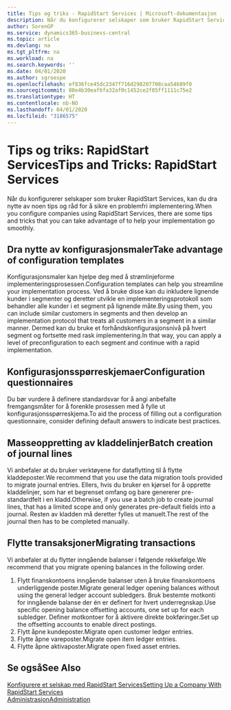 ```yaml
---
title: Tips og triks - RapidStart Services | Microsoft-dokumentasjon
description: Når du konfigurerer selskaper som bruker RapidStart Services, kan du dra nytte av noen tips og råd for å sikre en problemfri implementering.
author: SorenGP
ms.service: dynamics365-business-central
ms.topic: article
ms.devlang: na
ms.tgt_pltfrm: na
ms.workload: na
ms.search.keywords: ''
ms.date: 04/01/2020
ms.author: sgroespe
ms.openlocfilehash: ef836fce45dc2347f716d298207708caa54689f0
ms.sourcegitcommit: 88e4b30eaf6fa32af0c1452ce2f85ff1111c75e2
ms.translationtype: HT
ms.contentlocale: nb-NO
ms.lasthandoff: 04/01/2020
ms.locfileid: "3186575"
---
```

# <a name="tips-and-tricks-rapidstart-services"></a><span data-ttu-id="2dc6c-103">Tips og triks: RapidStart Services</span><span class="sxs-lookup"><span data-stu-id="2dc6c-103">Tips and Tricks: RapidStart Services</span></span>
<span data-ttu-id="2dc6c-104">Når du konfigurerer selskaper som bruker RapidStart Services, kan du dra nytte av noen tips og råd for å sikre en problemfri implementering.</span><span class="sxs-lookup"><span data-stu-id="2dc6c-104">When you configure companies using RapidStart Services, there are some tips and tricks that you can take advantage of to help your implementation go smoothly.</span></span>  

## <a name="take-advantage-of-configuration-templates"></a><span data-ttu-id="2dc6c-105">Dra nytte av konfigurasjonsmaler</span><span class="sxs-lookup"><span data-stu-id="2dc6c-105">Take advantage of configuration templates</span></span>  
<span data-ttu-id="2dc6c-106">Konfigurasjonsmaler kan hjelpe deg med å strømlinjeforme implementeringsprosessen.</span><span class="sxs-lookup"><span data-stu-id="2dc6c-106">Configuration templates can help you streamline your implementation process.</span></span> <span data-ttu-id="2dc6c-107">Ved å bruke disse kan du inkludere lignende kunder i segmenter og deretter utvikle en implementeringsprotokoll som behandler alle kunder i et segment på lignende måte.</span><span class="sxs-lookup"><span data-stu-id="2dc6c-107">By using them, you can include similar customers in segments and then develop an implementation protocol that treats all customers in a segment in a similar manner.</span></span> <span data-ttu-id="2dc6c-108">Dermed kan du bruke et forhåndskonfigurasjonsnivå på hvert segment og fortsette med rask implementering.</span><span class="sxs-lookup"><span data-stu-id="2dc6c-108">In that way, you can apply a level of preconfiguration to each segment and continue with a rapid implementation.</span></span>  

## <a name="configuration-questionnaires"></a><span data-ttu-id="2dc6c-109">Konfigurasjonsspørreskjemaer</span><span class="sxs-lookup"><span data-stu-id="2dc6c-109">Configuration questionnaires</span></span>  
<span data-ttu-id="2dc6c-110">Du bør vurdere å definere standardsvar for å angi anbefalte fremgangsmåter for å forenkle prosessen med å fylle ut konfigurasjonsspørreskjema.</span><span class="sxs-lookup"><span data-stu-id="2dc6c-110">To aid the process of filling out a configuration questionnaire, consider defining default answers to indicate best practices.</span></span>  

## <a name="batch-creation-of-journal-lines"></a><span data-ttu-id="2dc6c-111">Masseoppretting av kladdelinjer</span><span class="sxs-lookup"><span data-stu-id="2dc6c-111">Batch creation of journal lines</span></span>  
<span data-ttu-id="2dc6c-112">Vi anbefaler at du bruker verktøyene for dataflytting til å flytte kladdeposter.</span><span class="sxs-lookup"><span data-stu-id="2dc6c-112">We recommend that you use the data migration tools provided to migrate journal entries.</span></span> <span data-ttu-id="2dc6c-113">Ellers, hvis du bruker en kjørsel for å opprette kladdelinjer, som har et begrenset omfang og bare genererer pre-standardfelt i en kladd.</span><span class="sxs-lookup"><span data-stu-id="2dc6c-113">Otherwise, if you use a batch job to create journal lines, that has a limited scope and only generates pre-default fields into a journal.</span></span> <span data-ttu-id="2dc6c-114">Resten av kladden må deretter fylles ut manuelt.</span><span class="sxs-lookup"><span data-stu-id="2dc6c-114">The rest of the journal then has to be completed manually.</span></span>  

## <a name="migrating-transactions"></a><span data-ttu-id="2dc6c-115">Flytte transaksjoner</span><span class="sxs-lookup"><span data-stu-id="2dc6c-115">Migrating transactions</span></span>  
<span data-ttu-id="2dc6c-116">Vi anbefaler at du flytter inngående balanser i følgende rekkefølge.</span><span class="sxs-lookup"><span data-stu-id="2dc6c-116">We recommend that you migrate opening balances in the following order.</span></span> <!--Be aware that you cannot insert ledger entries directly. Instead you must use journals to post the journal lines--> 

1.  <span data-ttu-id="2dc6c-117">Flytt finanskontoens inngående balanser uten å bruke finanskontoens underliggende poster.</span><span class="sxs-lookup"><span data-stu-id="2dc6c-117">Migrate general ledger opening balances without using the general ledger account subledgers.</span></span> <span data-ttu-id="2dc6c-118">Bruk bestemte motkonti for inngående balanse der én er definert for hvert underregnskap.</span><span class="sxs-lookup"><span data-stu-id="2dc6c-118">Use specific opening balance offsetting accounts, one set up for each subledger.</span></span> <span data-ttu-id="2dc6c-119">Definer motkontoer for å aktivere direkte bokføringer.</span><span class="sxs-lookup"><span data-stu-id="2dc6c-119">Set up the offsetting accounts to enable direct postings.</span></span>  
2.  <span data-ttu-id="2dc6c-120">Flytt åpne kundeposter.</span><span class="sxs-lookup"><span data-stu-id="2dc6c-120">Migrate open customer ledger entries.</span></span>  <!--work on these-->
3.  <span data-ttu-id="2dc6c-121">Flytte åpne vareposter.</span><span class="sxs-lookup"><span data-stu-id="2dc6c-121">Migrate open item ledger entries.</span></span>  
4.  <span data-ttu-id="2dc6c-122">Flytte åpne aktivaposter.</span><span class="sxs-lookup"><span data-stu-id="2dc6c-122">Migrate open fixed asset entries.</span></span>  

## <a name="see-also"></a><span data-ttu-id="2dc6c-123">Se også</span><span class="sxs-lookup"><span data-stu-id="2dc6c-123">See Also</span></span>  
[<span data-ttu-id="2dc6c-124">Konfigurere et selskap med RapidStart Services</span><span class="sxs-lookup"><span data-stu-id="2dc6c-124">Setting Up a Company With RapidStart Services</span></span>](admin-set-up-a-company-with-rapidstart.md)  
[<span data-ttu-id="2dc6c-125">Administrasjon</span><span class="sxs-lookup"><span data-stu-id="2dc6c-125">Administration</span></span>](admin-setup-and-administration.md)
